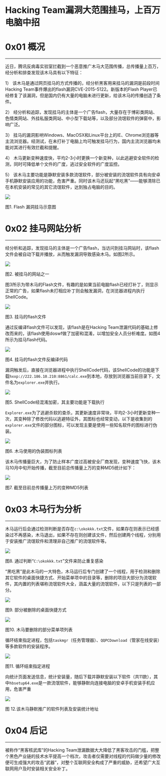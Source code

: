# Hacking Team漏洞大范围挂马，上百万电脑中招

0x01 概况
=======

* * *

近日，腾讯反病毒实验室拦截到一个恶意推广木马大范围传播，总传播量上百万，经分析和排查发现该木马具有以下特征：

1） 该木马是通过网页挂马的方式传播的，经分析黑客用来挂马的漏洞是前段时间Hacking Team事件爆出的flash漏洞CVE-2015-5122。新版本的Flash Player已经修复了该漏洞，但是国内仍有大量的电脑未进行更新，给该木马的传播创造了条件。

2） 经分析和追踪，发现挂马的主体是一个广告flash，大量存在于博彩类网站、色情类网站、外挂私服类网站、中小型下载站等，以及部分流氓软件的弹窗中，影响广泛。

3） 挂马的漏洞影响Windows、MacOSX和Linux平台上的IE、Chrome浏览器等主流浏览器。经测试，在未打补丁电脑上均可触发挂马行为，国内主流浏览器均未能对其进行有效拦截和提醒。

4） 木马更新变种速度快，平均2-3小时更换一个新变种，以此逃避安全软件的检测，同时可降低单个文件的广度，逃过安全软件的广度监控。

5） 该木马主要功能是静默安装多款流氓软件，部分被安装的流氓软件具有向安卓手机静默安装应用的功能，危害严重。同时该木马还玩起“黑吃黑”——能够清除已在本机安装的常见的其它流氓软件，达到独占电脑的目的。

![](http://drops.javaweb.org/uploads/images/ce06209e1eeebca00d009d649709410880008631.jpg)

图1. Flash 漏洞挂马示意图

0x02 挂马网站分析
===========

* * *

经分析和追踪，发现挂马的主体是一个广告flash，当访问到挂马网站时，该flash文件会被自动下载并播放，从而触发漏洞导致感染木马。如图2所示。

![](http://drops.javaweb.org/uploads/images/221ad088a063f8967bfd4fdc5b1d87dd051da992.jpg)

图2. 被挂马的网站之一

图3所示为带木马的Flash文件，有趣的是如果当前电脑flash已经打补丁，则显示正常的广告，如果flash未打相应补丁则会触发漏洞，在浏览器进程内执行ShellCode。

![](http://drops.javaweb.org/uploads/images/7bb9a4619c4146d20ae392f51ace26054f1b0073.jpg)

图3. 挂马的flash文件

通过反编译flash文件可以发现，该flash是在Hacking Team泄漏代码的基础上修改而来的，该flash使用doswf做了加密和混淆，以增加安全人员分析难度。如图4所示为挂马flash代码。

![](http://drops.javaweb.org/uploads/images/c2ee01df8053d555d24343dbb6f38af4f1548a94.jpg)

图4. 挂马的flash文件反编译代码

漏洞触发后，直接在浏览器进程中执行ShellCode代码，该ShellCode的功能是下载`hxxp://222.186.10.210:8861/calc.exe`到本地，存放到浏览器当前目录下，文件名为`explorer.exe`并执行。

![](http://drops.javaweb.org/uploads/images/dc02d2c0d36baa1acd4c008d325bc77129bd3b57.jpg)

图5. ShellCode经混淆加密，其主要功能是下载执行

`Explorer.exe`为了逃避杀软的查杀，其更新速度非常块，平均2-3小时更新变种一次，其变种除了修改代码以逃避特征外，其图标也经常变动，以下是收集到的`explorer.exe`文件的部分图标，可以发现主要是使用一些知名软件的图标进行伪装。

![](http://drops.javaweb.org/uploads/images/be17f89802198052c07eaa23a217bb21dbea455a.jpg)

图6. 木马使用的伪装图标列表

该木马传播量巨大，为了防止样本广度过高被安全厂商发现，变种速度飞快，该木马10月中旬开始传播，截至目前总传播量上万的变种MD5统计如下：

![](http://drops.javaweb.org/uploads/images/d95f7453dd25588b1ebf02ee71b9592462575d62.jpg)

图7. 截至目前总传播量上万的变种MD5列表

0x03 木马行为分析
===========

* * *

木马运行后会通过检测判断是否存在`c:\okokkk.txt`文件，如果存在则表示已经感染过不再感染，木马退出，如果不存在则创建该文件，然后创建两个线程，分别用于安装推广流氓软件和清理非自己推广的流氓软件等。

![](http://drops.javaweb.org/uploads/images/6aeeceb16be8d64f4f115acfba9b9936173735c0.jpg)

图8. 通过判断“`C:\okokkk.txt`”文件来防止重复感染

“黑吃黑”是此木马的一大特色，木马运行后专门创建了一个线程，用于检测和删除其它软件的桌面快捷方式、开始菜单项中的目录等，删除的项目大部分为流氓软件，其内置的列表堪称流氓软件大全，涵盖大量的流氓软件，以下只是列表的一部分。

![](http://drops.javaweb.org/uploads/images/a650c15c6d4a2d35ab91deffb865e4ce1ac23613.jpg)

图9. 部分被删除的桌面快捷方式

![](http://drops.javaweb.org/uploads/images/f42ca3f98992e7c909bd7a9f2714990199e5a3d9.jpg)

图10. 木马要删除的部分菜单项列表

循环结束指定进程，包括`taskmgr`（任务管理器）、`QQPCDownload`（管家在线安装）等多款软件的安装程序。

![](http://drops.javaweb.org/uploads/images/4bc0edb0108deab4a8e6d0e7913dc4bdf25a93eb.jpg)

图11. 循环结束指定进程

向统计页面发送信息，统计安装量，随后下载并静默安装以下软件（共11款），其中`hbsetup64.exe`是一款流氓软件，能够静默向连接电脑的安卓手机安装手机应用，危害严重

![](http://drops.javaweb.org/uploads/images/6b830edfd17b1a5b53a7366fac190c61cf1b60bb.jpg)

图 12.该木马静默推广的软件列表及安装统计地址

0x04 后记
=======

* * *

被称作“黑客核武库”的Hacking Team泄漏数据大大降低了黑客攻击的门槛，把整个黑色产业链的技术水平提高一个档次，攻击者仅需要对线程的代码做少量的修改便可生成强大的攻击“武器”，对整个互联网安全构成了严重的威胁，还希望广大互联网用户及时安装相关安全补丁。